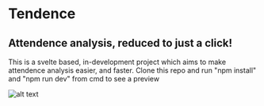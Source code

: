 # Tendence

## Attendence analysis, reduced to just a click!

This is a svelte based, in-development project which aims to make attendence analysis easier, and faster.
Clone this repo and run "npm install" and "npm run dev" from cmd to see a preview

![alt text](https://github.com/pranav-ambig/Tendence/blob/main/src/assets/Demo-Img.jpg!raw=true)
